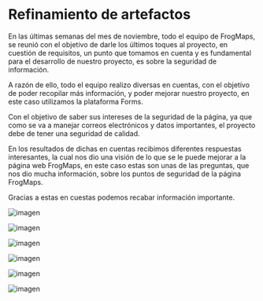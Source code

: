 # Refinamiento de artefactos 
 
En las últimas semanas del mes de noviembre, todo el equipo de FrogMaps, se reunió con el objetivo de darle los últimos toques al proyecto, en cuestión de requisitos, un punto que tomamos en cuenta y es fundamental para el desarrollo de nuestro proyecto, es sobre la seguridad de información. 

A razón de ello, todo el equipo realizo diversas en cuentas, con el objetivo de poder recopilar más información, y poder mejorar nuestro proyecto, en este caso utilizamos la plataforma Forms. 

Con el objetivo de saber sus intereses de la seguridad de la página, ya que como se va a manejar correos electrónicos y datos importantes, el proyecto debe de tener una seguridad de calidad. 

En los resultados de dichas en cuentas recibimos diferentes respuestas interesantes, la cual nos dio una visión de lo que se le puede mejorar a la página web FrogMaps, en este caso estas son unas de las preguntas, que nos dio mucha información, sobre los puntos de seguridad de la página FrogMaps. 

Gracias a estas en cuestas podemos recabar información importante. 

![imagen](https://github.com/user-attachments/assets/3cd1ac69-4919-4df0-bada-41be153702f4)

![imagen](https://github.com/user-attachments/assets/1f399889-d4f1-4784-8992-73a55833cb35)

![imagen](https://github.com/user-attachments/assets/cab371f7-a181-4447-9fa5-17a61890b38b)

![imagen](https://github.com/user-attachments/assets/3c366f7a-dbc1-444c-901b-c58eb2b911d1)

![imagen](https://github.com/user-attachments/assets/15026774-8317-47bc-b749-02c1a893a8ec)

![imagen](https://github.com/user-attachments/assets/f6d05ea6-e54f-4a29-a7b3-59ff8b1cded4)

